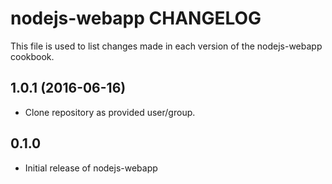 nodejs-webapp CHANGELOG
=======================
This file is used to list changes made in each version of the
nodejs-webapp cookbook.

1.0.1 (2016-06-16)
------------------
- Clone repository as provided user/group.

0.1.0
-----
- Initial release of nodejs-webapp

